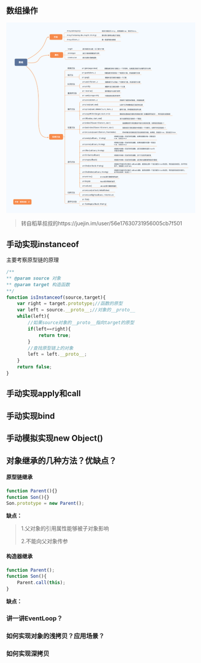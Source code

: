 ## 数组操作

![image-20190320232446939](./imgs/16999daad829de4d)

> 转自稻草叔叔的https://juejin.im/user/56e17630731956005cb7f501

## 手动实现instanceof

主要考察原型链的原理

```javascript
/**
** @param source 对象
** @param target 构造函数
**/
function isInstanceof(source,target){
    var right = target.prototype;//函数的原型
    var left = source.__proto__;//对象的__proto__
    while(left){
        //如果source对象的__proto__指向target的原型
        if(left==right){
            return true;
        }
        //查找原型链上的对象
        left = left.__proto__;
    }
    return false;
}
```



## 手动实现apply和call





## 手动实现bind





## 手动模拟实现new Object()





## 对象继承的几种方法？优缺点？

#### 原型链继承

```javascript
function Parent(){}
function Son(){}
Son.prototype = new Parent();
```

**缺点：**

> 1.父对象的引用属性能够被子对象影响
>
> 2.不能向父对象传参

#### 构造器继承

```javascript
function Parent();
function Son(){
    Parent.call(this);
}
```

**缺点：**

> 

### 讲一讲EventLoop？



### 如何实现对象的浅拷贝？应用场景？



### 如何实现深拷贝









